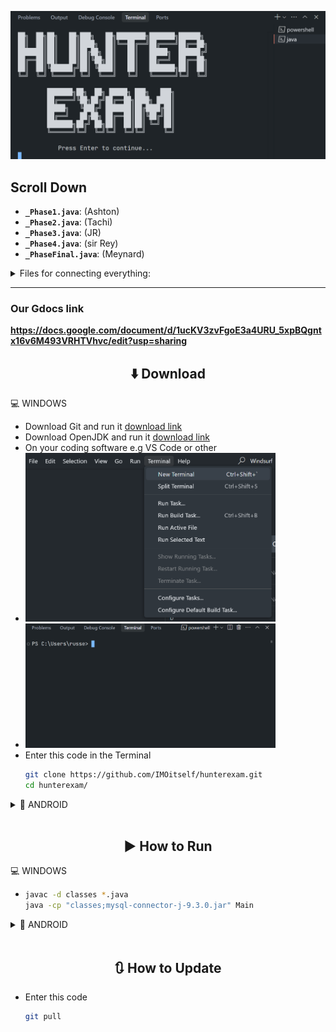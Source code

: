 ![hakdog](images/image.png)

## Scroll Down

* **`_Phase1.java`**: (Ashton)
* **`_Phase2.java`**: (Tachi)
* **`_Phase3.java`**: (JR)
* **`_Phase4.java`**: (sir Rey)
* **`_PhaseFinal.java`**: (Meynard)

<details>
  <summary>Files for connecting everything:</summary>
  
* **`_Intro.java`**
* **`_PlayerScreen.java`** 
* **`Main.java`**
* **`UI.java`**
* **`Player.java`** 

</details>

---

### Our Gdocs link

**https://docs.google.com/document/d/1ucKV3zvFgoE3a4URU_5xpBQgntx16v6M493VRHTVhvc/edit?usp=sharing**

## 

<div align="center">

## ⬇️ Download
</div>

💻 WINDOWS

  * Download Git and run it
    [download link](https://github.com/git-for-windows/git/releases/download/v2.49.0.windows.1/Git-2.49.0-64-bit.exe)
  * Download OpenJDK and run it
    [download link](https://download.oracle.com/java/24/latest/jdk-24_windows-x64_bin.exe)
  * On your coding software e.g VS Code or other
  * <img src="images/instruction1.png" alt="hakdog" width="400"/>
  * <img src="images/instruction2.png" alt="hakdog" width="400"/>
* Enter this code in the Terminal
    ```bash
    git clone https://github.com/IMOitself/hunterexam.git
    cd hunterexam/
    ```
    
<details>
  <summary>📱 ANDROID</summary>
  
* Download Termux
    [download link](https://f-droid.org/repo/com.termux_1021.apk)
* Enter this code in Termux
    ```bash
    pkg update && pkg upgrade -y
    pkg install git openjdk-17 -y
    git --version
    java -version
    javac -version
    termux-setup-storage
    cd ~/storage/downloads
    git clone https://github.com/IMOitself/hunterexam.git
    cd hunterexam/
    ```
</details>

<div align="center">
<br/>
  
## ▶️ How to Run
</div>

💻 WINDOWS
  
* 
   ```bash
   javac -d classes *.java
   java -cp "classes;mysql-connector-j-9.3.0.jar" Main
   ```
   
</details>
<details>
  <summary>📱 ANDROID</summary>
  
* 
   ```bash
   javac -d classes *.java
   java -cp classes:mysql-connector-j-9.3.0.jar Main
   ```
   
</details>

<div align="center">
<br/>
  
## 🔃 How to Update
</div>

* Enter this code
    ```bash
    git pull
    ```

